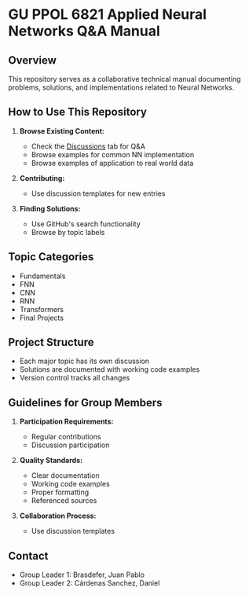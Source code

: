 # GU PPOL 6821 Applied Neural Networks Q&A Manual 

## Overview
This repository serves as a collaborative technical manual documenting problems, solutions, and implementations related to Neural Networks.

## How to Use This Repository
1. **Browse Existing Content:**
   - Check the [Discussions](../../discussions) tab for Q&A
   - Browse examples for common NN implementation
   - Browse examples of application to real world data

2. **Contributing:**
   - Use discussion templates for new entries

3. **Finding Solutions:**
   - Use GitHub's search functionality
   - Browse by topic labels

## Topic Categories
- Fundamentals
- FNN
- CNN
- RNN
- Transformers
- Final Projects

## Project Structure
- Each major topic has its own discussion
- Solutions are documented with working code examples
- Version control tracks all changes

## Guidelines for Group Members
1. **Participation Requirements:**
   - Regular contributions
   - Discussion participation

2. **Quality Standards:**
   - Clear documentation
   - Working code examples
   - Proper formatting
   - Referenced sources

3. **Collaboration Process:**
   - Use discussion templates


## Contact
- Group Leader 1: Brasdefer, Juan Pablo
- Group Leader 2: Cárdenas Sanchez, Daniel
